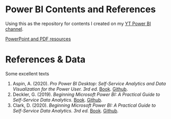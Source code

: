 # Power BI Contents and References
Using this as the repository for contents I created on my [YT Power BI channel](https://youtube.com/playlist?list=PL0x2NspvKPpFcquqs3k_DTWZIqYMQSq5V).

[PowerPoint and PDF resources](https://github.com/anthonyng2/powerbi/tree/main/PowerPoint%20(PDF))

# References & Data
Some excellent texts
1. Aspin, A. (2020). _Pro Power BI Desktop: Self-Service Analytics and Data Visualization for the Power User. 3rd ed._ [Book](https://learning.oreilly.com/library/view/pro-power-bi/9781484257630/). [Github](https://github.com/Apress/pro-power-bi-desk).
2. Deckler, G. (2019). _Beginning Microsoft Power BI: A Practical Guide to Self-Service Data Analytics._ [Book](https://learning.oreilly.com/library/view/learn-power-bi/9781838644482/). [Github](https://github.com/PacktPublishing/Learn-Power-BI).
3. Clark, D. (2020). _Beginning Microsoft Power BI: A Practical Guide to Self-Service Data Analytics. 3rd ed._ [Book](https://learning.oreilly.com/library/view/beginning-microsoft-power/9781484256206/). [Github](https://github.com/Apress/beginning-power-bi-3ed).
